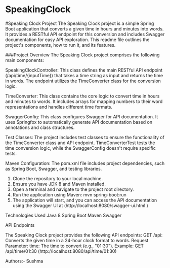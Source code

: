 # SpeakingClock

#Speaking Clock Project The Speaking Clock project is a simple Spring Boot application that converts a given time in hours and minutes into words. It provides a RESTful API endpoint for this conversion and includes Swagger documentation for easy API exploration. This readme file outlines the project's components, how to run it, and its features.

###Project Overview The Speaking Clock project comprises the following main components:

SpeakingClockController: This class defines the main RESTful API endpoint (/api/time/{inputTime}) that takes a time string as input and returns the time in words. The endpoint utilizes the TimeConverter class for the conversion logic.

TimeConverter: This class contains the core logic to convert time in hours and minutes to words. It includes arrays for mapping numbers to their word representations and handles different time formats.

SwaggerConfig: This class configures Swagger for API documentation. It uses Springfox to automatically generate API documentation based on annotations and class structures.

Test Classes: The project includes test classes to ensure the functionality of the TimeConverter class and API endpoint. TimeConverterTest tests the time conversion logic, while the SwaggerConfig doesn't require specific tests.

Maven Configuration: The pom.xml file includes project dependencies, such as Spring Boot, Swagger, and testing libraries.

1) Clone the repository to your local machine.
2) Ensure you have JDK 8 and Maven installed.
3) Open a terminal and navigate to the project root directory.
4) Run the application using Maven: mvn spring-boot:run
5) The application will start, and you can access the API documentation using the Swagger UI at (http://localhost:8080/swagger-ui.html )


Technologies Used
Java 8
Spring Boot
Maven
Swagger


API Endpoints

The Speaking Clock project provides the following API endpoints:
GET  /api: Converts the given time in a 24-hour clock format to words.
Request Parameter:
time: The time to convert (e.g., "01:30").
Example: GET  /api/time/01:30
(http://localhost:8080/api/time/01:30)

Authors:- Sushma
